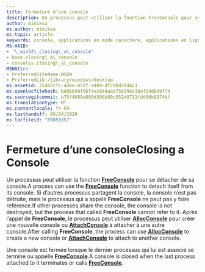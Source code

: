 ```yaml
---
title: Fermeture d’une console
description: Un processus peut utiliser la fonction FreeConsole pour se détacher de sa console.
author: miniksa
ms.author: miniksa
ms.topic: article
keywords: console, applications en mode caractère, applications en ligne de commande, applications Terminal Server, API de console
MS-HAID:
- '\_win32\_closing\_a\_console'
- base.closing\_a\_console
- consoles.closing\_a\_console
MSHAttr:
- PreferredSiteName:MSDN
- PreferredLib:/library/windows/desktop
ms.assetid: 254b7cfc-4dee-452f-a409-4fc90d20d4c1
ms.openlocfilehash: bdd6b98f96f4ecb64aa6750396c30ef2dd6d0f74
ms.sourcegitcommit: b75f4688e080d300b80c552d0711fdd86b9974bf
ms.translationtype: MT
ms.contentlocale: fr-FR
ms.lasthandoff: 08/24/2020
ms.locfileid: "89059357"
---
```

# <a name="closing-a-console"></a><span data-ttu-id="bc6ba-104">Fermeture d’une console</span><span class="sxs-lookup"><span data-stu-id="bc6ba-104">Closing a Console</span></span>


<span data-ttu-id="bc6ba-105">Un processus peut utiliser la fonction [**FreeConsole**](freeconsole.md) pour se détacher de sa console.</span><span class="sxs-lookup"><span data-stu-id="bc6ba-105">A process can use the [**FreeConsole**](freeconsole.md) function to detach itself from its console.</span></span> <span data-ttu-id="bc6ba-106">Si d’autres processus partagent la console, la console n’est pas détruite, mais le processus qui a appelé **FreeConsole** ne peut pas y faire référence.</span><span class="sxs-lookup"><span data-stu-id="bc6ba-106">If other processes share the console, the console is not destroyed, but the process that called **FreeConsole** cannot refer to it.</span></span> <span data-ttu-id="bc6ba-107">Après l’appel de **FreeConsole**, le processus peut utiliser [**AllocConsole**](allocconsole.md) pour créer une nouvelle console ou [**AttachConsole**](attachconsole.md) à attacher à une autre console.</span><span class="sxs-lookup"><span data-stu-id="bc6ba-107">After calling **FreeConsole**, the process can use [**AllocConsole**](allocconsole.md) to create a new console or [**AttachConsole**](attachconsole.md) to attach to another console.</span></span>

<span data-ttu-id="bc6ba-108">Une console est fermée lorsque le dernier processus qui lui est associé se termine ou appelle [**FreeConsole**](freeconsole.md).</span><span class="sxs-lookup"><span data-stu-id="bc6ba-108">A console is closed when the last process attached to it terminates or calls [**FreeConsole**](freeconsole.md).</span></span>

 

 





